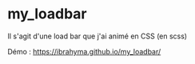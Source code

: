 # my_loadbar
Il s'agit d'une load bar que j'ai animé en CSS (en scss)

Démo : https://ibrahyma.github.io/my_loadbar/
